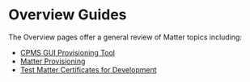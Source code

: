 # Overview Guides

The Overview pages offer a general review of Matter topics including:

- [CPMS GUI Provisioning Tool](provisioning-gui-tool.md)
- [Matter Provisioning](matter-provisioning.md)
- [Test Matter Certificates for Development](test-matter-certs-for-development.md)
